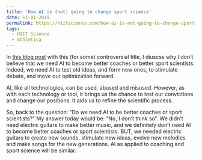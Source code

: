 ```yaml
---
title: 'How AI is (not) going to change sport science'
date: 11-01-2019
permalink: https://hiitscience.com/how-ai-is-not-going-to-change-sport-science/
tags:
  - HIIT Science
  - Athletica
---
```


In [this blog post](https://hiitscience.com/how-ai-is-not-going-to-change-sport-science/) with this (for some) controversial title, I diuscss why I don’t believe that we need AI to become better coaches or better sport scientists. Indeed, we need AI to test old ideas, and form new ones, to stimulate debate, and move our optimization forward. 

AI, like all technologies, can be used, abused and misused. However, as with each technology or tool, it brings us the chance to test our convictions and change our positions. It aids us to refine the scientific process.

So, back to the question: “Do we need AI to be better coaches or sport scientists?” My answer today would be: “No, I don’t think so”. We didn’t need electric guitars to make better music, and we definitely don’t need AI to become better coaches or sport scientists. BUT, we needed electric guitars to create new sounds, stimulate new ideas, evolve new melodies and make songs for the new generations. AI as applied to coaching and sport science will be similar.
